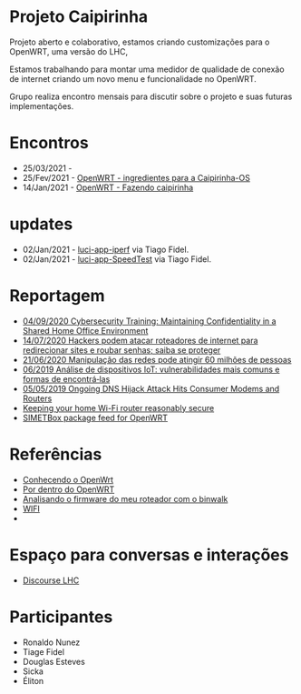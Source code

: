 # Projeto Caipirinha
Projeto aberto e colaborativo, estamos criando customizações para o OpenWRT, uma versão do LHC, 
 
Estamos trabalhando para montar uma medidor de qualidade de conexão de internet criando um novo menu e funcionalidade no OpenWRT.
 
Grupo realiza encontro mensais para discutir sobre o projeto e suas futuras implementações.

# Encontros
- 25/03/2021 -
- 25/Fev/2021 - [OpenWRT - ingredientes para a Caipirinha-OS](https://discourse.lhc.net.br/t/25-02-2021-openwrt-ingredientes-para-a-caipirinha-os/255)
- 14/Jan/2021 - [OpenWRT - Fazendo caipirinha](https://discourse.lhc.net.br/t/14-01-2021-openwrt-fazendo-caipirinha/242/4)


# updates
- 02/Jan/2021 - [luci-app-iperf](https://github.com/lhc/caipirinha/tree/main/luci-app-iperf) via Tiago Fidel.
- 02/Jan/2021 - [luci-app-SpeedTest](https://github.com/lhc/caipirinha/tree/main/luci-app-speedtest) via Tiago Fidel.

# Reportagem
- [04/09/2020 Cybersecurity Training: Maintaining Confidentiality in a Shared Home Office Environment](https://totalsecurityadvisor.blr.com/cybersecurity/cybersecurity-training-maintaining-confidentiality-in-a-shared-home-office-environment/)
- [14/07/2020 Hackers podem atacar roteadores de internet para redirecionar sites e roubar senhas; saiba se proteger
](https://g1.globo.com/economia/tecnologia/blog/altieres-rohr/post/2020/07/14/hackers-podem-atacar-roteadores-de-internet-para-redirecionar-sites-e-roubar-senhas-saiba-se-proteger.ghtml)
- [21/06/2020 Manipulação das redes pode atingir 60 milhões de pessoas
](https://odia.ig.com.br/colunas/informe-do-dia/2020/06/5936565-manipulacao-das-redes-pode-atingir-60-milhoes-de-pessoas.html)
- [06/2019 Análise de dispositivos IoT: vulnerabilidades mais comuns e formas de encontrá‑las](https://www.welivesecurity.com/br/2019/06/11/analise-de-dispositivos-iot-vulnerabilidades-mais-comuns-e-formas-de-encontra-las/)
- [05/05/2019 Ongoing DNS Hijack Attack Hits Consumer Modems and Routers](https://www.darkreading.com/perimeter/ongoing-dns-hijack-attack-hits-consumer-modems-and-routers/d/d-id/1334355)
- [Keeping your home Wi-Fi router reasonably secure](https://freedom.press/training/blog/wifi-router-security/)
- [SIMETBox package feed for OpenWRT](https://github.com/simetnicbr/simetbox-openwrt-feed)


# Referências 
- [Conhecendo o OpenWrt](https://www.embarcados.com.br/conhecendo-o-openwrt/)
- [Por dentro do OpenWRT](https://sergioprado.org/por-dentro-do-openwrt/)
- [Analisando o firmware do meu roteador com o binwalk](https://sergioprado.org/analisando-firmware-roteador-com-binwalk/)
- [WIFI](https://hpbn.co/wifi/#from-ethernet-to-a-wireless-lan)
- 
# Espaço para conversas e interações
- [Discourse LHC](https://discourse.lhc.net.br/c/Item-incomum-computaC3A7C3A3o-clC3A1ssica/11)

# Participantes 
- Ronaldo Nunez
- Tiage Fidel
- Douglas Esteves
- Sicka
- Éliton
